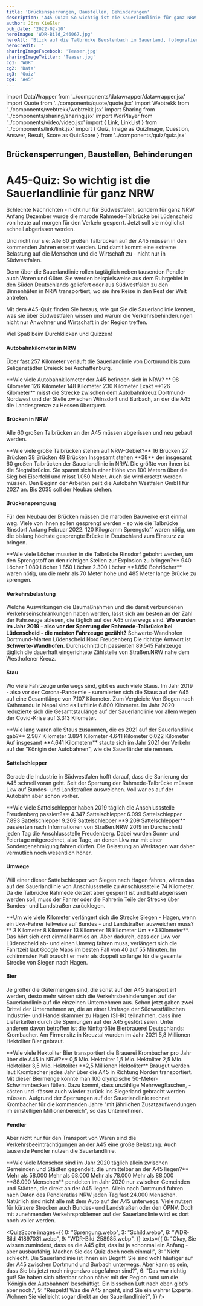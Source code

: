 ```yaml
---
title: 'Brückensperrungen, Baustellen, Behinderungen'
description: 'A45-Quiz: So wichtig ist die Sauerlandlinie für ganz NRW'
author: Jörn Kießler
pub_date: '2022-02-10'
heroImage: 'WDR-Bild_246067.jpg'
heroAlt: 'Blick auf die Talbrücke Beustenbach im Sauerland, fotografiert von Hans Blossey.'
heroCredit: ''
sharingImageFacebook: 'Teaser.jpg'
sharingImageTwitter: 'Teaser.jpg'
cg1: 'WDR'
cg2: 'Data'
cg3: 'Quiz'
cg4: 'A45'
---
```


import DataWrapper from '../components/datawrapper/datawrapper.jsx'
import Quote from '../components/quote/quote.jsx'
import Webtrekk from '../components/webtrekk/webtrekk.jsx'
import Sharing from '../components/sharing/sharing.jsx'
import WdrPlayer from '../components/video/video.jsx'
import { Link, LinkList } from '../components/link/link.jsx'
import { Quiz, Image as QuizImage, Question, Answer, Result, Score as QuizScore } from '../components/quiz/quiz.jsx'

## Brückensperrungen, Baustellen, Behinderungen

# A45-Quiz: So wichtig ist die Sauerlandlinie für ganz NRW

Schlechte Nachrichten - nicht nur für Südwestfalen, sondern für ganz NRW: Anfang Dezember wurde die marode Rahmede-Talbrücke bei Lüdenscheid von heute auf morgen für den Verkehr gesperrt. Jetzt soll sie möglichst schnell abgerissen werden.

<Link title="Fragen und Antworten zur A45-Rahmede-Talbrücke" href="https://www1.wdr.de/nachrichten/westfalen-lippe/fragen-und-antworten-zur-A45-und-rahmedetalbruecke-100.html" />

Und nicht nur sie: Alle 60 großen Talbrücken auf der A45 müssen in den kommenden Jahren ersetzt werden. Und damit kommt eine extreme Belastung auf die Menschen und die Wirtschaft zu - nicht nur in Südwestfalen.

<Link title="An der A45 müssen alle 60 Brücken ersetzt werden" href="https://www1.wdr.de/nachrichten/bruecken-ersetzen-a45-sauerlandlinie-100.html" />

Denn über die Sauerlandlinie rollen tagtäglich neben tausenden Pendler auch Waren und Güter. Sie werden beispielsweise aus dem Ruhrgebiet in den Süden Deutschlands geliefert oder aus Südwestfalen zu den Binnenhäfen in NRW transportiert, wo sie ihre Reise in den Rest der Welt antreten.

<Link title="A45: Die dauergesperrte Autobahn" href="https://www1.wdr.de/autobahn-sperrung-bruecke-100.html" />

Mit dem A45-Quiz finden Sie heraus, wie gut Sie die Sauerlandlinie kennen, was sie über Südwestfalen wissen und warum die Verkehrsbehinderungen nicht nur Anwohner und Wirtschaft in der Region treffen.

Viel Spaß beim Durchklicken und Quizzen!

#### Autobahnkilometer in NRW

Über fast 257 Kilometer verläuft die Sauerlandlinie von Dortmund bis zum Seligenstädter Dreieck bei Aschaffenburg.

<Quiz>
<QuizImage src="Ueberblick.webp" alt="Luftaufnahme der A45 bei Burbach im Hochsauerland, fotografiert von Hans Blossey." />
<Question>**Wie viele Autobahnkilometer der A45 befinden sich in NRW?
**</Question>
<Answer>98 Kilometer</Answer>
<Answer correct>126 Kilometer</Answer>
<Answer>148 Kilometer</Answer>
<Answer>230 Kilometer</Answer>
<Result>
Exakt **126 Kilometer** misst die Strecke zwischen dem Autobahnkreuz Dortmund-Nordwest und der Stelle zwischen Wilnsdorf und Burbach, an der die A45 die Landesgrenze zu Hessen überquert.
</Result>
</Quiz>

#### Brücken in NRW

Alle 60 großen Talbrücken an der A45 müssen abgerissen und neu gebaut werden.

<Quiz>
<QuizImage src="Siegtalbruecke.webp" alt="Luftaufnahme der Siegtalbrücke Eiserfeld, fotografiert von Hans Blossey." />
<Question>**Wie viele große Talbrücken stehen auf NRW-Gebiet?**</Question>
<Answer>16 Brücken</Answer>
<Answer>27 Brücken</Answer>
<Answer correct>38 Brücken</Answer>
<Answer>49 Brücken</Answer>
<Result>
Insgesamt stehen **38** der insgesamt 60 großen Talbrücken der Sauerlandlinie in NRW. Die größte von ihnen ist die Siegtalbrücke. Sie spannt sich in einer Höhe von 100 Metern über die Sieg bei Eiserfeld und misst 1.050 Meter. Auch sie wird ersetzt werden müssen. Den Beginn der Arbeiten peilt die Autobahn Westfalen GmbH für 2027 an. Bis 2035 soll der Neubau stehen.
</Result>
</Quiz>

#### Brückensprengung

Für den Neubau der Brücken müssen die maroden Bauwerke erst einmal weg. Viele von ihnen sollen gesprengt werden - so wie die Talbrücke Rinsdorf Anfang Februar 2022. 120 Kilogramm Sprengstoff waren nötig, um die bislang höchste gesprengte Brücke in Deutschland zum Einsturz zu bringen.

<Link title="Sprengung der A45-Talbrücke Rinsdorf" href="https://www1.wdr.de/mediathek/av/video-sprengung-der-a-talbruecke-rinsdorf-102.html" />

<Quiz>
<QuizImage src="Sprengung.webp" alt="Die Talbrücke Rinsdorf bricht nach der Sprengung in sich zusammen, fotografiert von Rene Traut." />
<Question>**Wie viele Löcher mussten in die Talbrücke Rinsdorf gebohrt werden, um den Sprengstoff an den richtigen Stellen zur Explosion zu bringen?**</Question>
<Answer>940 Löcher</Answer>
<Answer>1.080 Löcher</Answer>
<Answer correct>1.850 Löcher</Answer>
<Answer>2.300 Löcher</Answer>
<Result>
**1.850 Bohrlöcher** waren nötig, um die mehr als 70 Meter hohe und 485 Meter lange Brücke zu sprengen.
</Result>
</Quiz>

#### Verkehrsbelastung

Welche Auswirkungen die Baumaßnahmen und die damit verbundenen Verkehrseinschränkungen haben werden, lässt sich am besten an der Zahl der Fahrzeuge ablesen, die täglich auf der A45 unterwegs sind.
<Quiz>
<QuizImage src="WDR-Bild_12184515.webp" alt="Stau auf der A45 bei Hagen in Richtung Dortmund, fotografiert von Hans Blossey." />
<Question>**Wo wurden im Jahr 2019 - also vor der Sperrung der Rahmede-Talbrücke bei Lüdenscheid - die meisten Fahrzeuge gezählt?**</Question>
<Answer correct>Schwerte-Wandhofen </Answer>
<Answer>Dortmund-Marten</Answer>
<Answer>Lüdenscheid Nord</Answer>
<Answer>Freudenberg</Answer>
<Result>
Die richtige Antwort ist **Schwerte-Wandhofen**. Durchschnittlich passierten 89.545 Fahrzeuge täglich die dauerhaft eingerichtete Zählstelle von Straßen.NRW nahe dem Westhofener Kreuz.
</Result>
</Quiz>

#### Stau

Wo viele Fahrzeuge unterwegs sind, gibt es auch viele Staus. Im Jahr 2019 - also vor der Corona-Pandemie - summierten sich die Staus auf der A45 auf eine Gesamtlänge von 7.107 Kilometer. Zum Vergleich: Von Siegen nach Kathmandu in Nepal sind es Luftlinie 6.800 Kilometer. Im Jahr 2020 reduzierte sich die Gesamtstaulänge auf der Sauerlandlinie vor allem wegen der Covid-Krise auf 3.313 Kilometer.

<Quiz>
<QuizImage src="WDR-Bild_1860858.webp" alt="Autos und Lastwagen stehen im Stau auf der A45 bei Dortmund, fotografiert von Bernd Thissen." />
<Question>**Wie lang waren alle Staus zusammen, die es 2021 auf der Sauerlandlinie gab?**</Question>
<Answer>2.987 Kilometer</Answer>
<Answer>3.894 Kilometer</Answer>
<Answer correct>4.641 Kilometer</Answer>
<Answer>6.022 Kilometer</Answer>
<Result>
Auf insgesamt **4.641 Kilometern** staute sich im Jahr 2021 der Verkehr auf der "Königin der Autobahnen", wie die Sauerländer sie nennen.
</Result>
</Quiz>

#### Sattelschlepper

Gerade die Industrie in Südwestfalen hofft darauf, dass die Sanierung der A45 schnell voran geht. Seit der Sperrung der Rahmede-Talbrücke müssen Lkw auf Bundes- und Landstraßen ausweichen. Voll war es auf der Autobahn aber schon vorher.

<Quiz>
<QuizImage src="WDR-Bild_34850753.webp" alt="Luftaufnahme eines Parkplatzes an der A45 bei Freudenberg, auf dem zahlreiche Lastwagen geparkt haben, fotografiert von Arnulf Stoffel." />
<Question>**Wie viele Sattelschlepper haben 2019 täglich die Anschlussstelle Freudenberg passiert?**</Question>
<Answer>4.347 Sattelschlepper</Answer>
<Answer>6.099 Sattelschlepper</Answer>
<Answer>7.893 Sattelschlepper</Answer>
<Answer correct>9.209 Sattelschlepper</Answer>
<Result>
**9.209 Sattelschlepper** passierten nach Informationen von Straßen.NRW 2019 im Durchschnitt jeden Tag die Anschlussstelle Freudenberg. Dabei wurden Sonn- und Feiertage mitgerechnet, also Tage, an denen Lkw nur mit einer Sondergenehmigung fahren dürfen. Die Belastung an Werktagen war daher vermutlich noch wesentlich höher.
</Result>
</Quiz>

#### Umwege

Will einer dieser Sattelschlepper von Siegen nach Hagen fahren, wären das auf der Sauerlandlinie von Anschlussstelle zu Anschlussstelle 74 Kilometer. Da die Talbrücke Rahmede derzeit aber gesperrt ist und bald abgerissen werden soll, muss der Fahrer oder die Fahrerin Teile der Strecke über Bundes- und Landstraßen zurücklegen.

<Link title="Sperrung der A45-Brücke: Lüdenscheid erstickt im Verkehr" href="https://www1.wdr.de/nachrichten/westfalen-lippe/luedenscheid-erstickt-im-verkehr-100.html" />

<Quiz>
<QuizImage src="Schild.webp" alt="Schilder und Verkehrsplanken stehen auf der A45 vor der der gesperrten Talbrücke Rahmede, fotografiert von Karsten Schöne." />
<Question>**Um wie viele Kilometer verlängert sich die Strecke Siegen - Hagen, wenn ein Lkw-Fahrer teilweise auf Bundes - und Landstraßen ausweichen muss?**</Question>
<Answer correct>3 Kilometer</Answer>
<Answer>8 Kilometer</Answer>
<Answer>13 Kilometer</Answer>
<Answer>18 Kilometer</Answer>
<Result>
Um **3 Kilometer**. Das hört sich erst einmal harmlos an. Aber dadurch, dass der Lkw vor Lüdenscheid ab- und einen Umweg fahren muss, verlängert sich die Fahrtzeit laut Google Maps im besten Fall von 40 auf 55 Minuten. Im schlimmsten Fall braucht er mehr als doppelt so lange für die gesamte Strecke von Siegen nach Hagen.
</Result>
</Quiz>

#### Bier

Je größer die Gütermengen sind, die sonst auf der A45 transportiert werden, desto mehr wirken sich die Verkehrsbehinderungen auf der Sauerlandlinie auf die einzelnen Unternehmen aus. Schon jetzt gaben zwei Drittel der Unternehmen an, die an einer Umfrage der Südwestfälischen Industrie- und Handelskammer zu Hagen (SIHK) teilnahmen, dass ihre Lieferketten durch die Sperrungen auf der A45 gestört seien. Unter anderem davon betroffen ist die fünftgrößte Bierbrauerei Deutschlands: Krombacher. Am Firmensitz in Kreuztal wurden im Jahr 2021 5,8 Millionen Hektoliter Bier gebraut.

<Quiz>
<QuizImage src="Krombacher.webp" alt="Tausende Bierkästen stehen in einer Lagerhalle der Brauerei Krombacher, fotografiert von Karsten Schöne." />
<Question>**Wie viele Hektoliter Bier transportiert die Brauerei Krombacher pro Jahr über die A45 in NRW?**</Question>
<Answer>0,5 Mio. Hektoliter</Answer>
<Answer>1,5 Mio. Hektoliter</Answer>
<Answer correct>2,5 Mio. Hektoliter</Answer>
<Answer>3,5 Mio. Hektoliter</Answer>
<Result>
**2,5 Millionen Hektoliter** Braugut werden laut Krombacher jedes Jahr über die A45 in Richtung Norden transportiert. Mit dieser Biermenge könnte man 100 olympische 50-Meter-Schwimmbecken füllen. Dazu kommt, dass unzählige Mehrwegflaschen, -kästen und -fässer auch wieder zurück ins Siegerland gebracht werden müssen. Aufgrund der Sperrungen auf der Sauerlandlinie rechnet Krombacher für die kommenden Jahre "mit jährlichen Zusatzaufwendungen im einstelligen Millionenbereich", so das Unternehmen.
</Result>
</Quiz>

#### Pendler

Aber nicht nur für den Transport von Waren sind die Verkehrsbeeinträchtigungen an der A45 eine große Belastung. Auch tausende Pendler nutzen die Sauerlandlinie.

<Quiz>
<QuizImage src="Autobahn.webp" alt="Eine Grafik zeigt alle Gemeinden und Städte, die unmittelbar an die A45 angrenzen." />
<Question>**Wie viele Menschen sind im Jahr 2020 täglich allein zwischen Gemeinden und Städten gependelt, die unmittelbar an der A45 liegen?**</Question>
<Answer>Mehr als 58.000</Answer>
<Answer>Mehr als 68.000</Answer>
<Answer>Mehr als 78.000</Answer>
<Answer correct>Mehr als 88.000</Answer>
<Result>
**88.090 Menschen** pendelten im Jahr 2020 nur zwischen Gemeinden und Städten, die direkt an der A45 liegen. Allein nach Dortmund fuhren nach Daten des Pendleratlas NRW jeden Tag fast 24.000 Menschen. Natürlich sind nicht alle mit dem Auto auf der A45 unterwegs. Viele nutzen für kürzere Strecken auch Bundes- und Landstraßen oder den ÖPNV. Doch mit zunehmenden Verkehrsproblemen auf der Sauerlandlinie wird es dort noch voller werden.
</Result>
</Quiz>

<QuizScore
images={{
0: "Sprengung.webp",
3: "Schild.webp",
6: "WDR-Bild_41897031.webp",
9: "WDR-Bild_258985.webp",
}}
texts={{
0: "Okay, Sie wissen zumindest, dass es die A45 gibt, das ist ja schonmal ein Anfang - aber ausbaufähig. Machen Sie das Quiz doch noch einmal!",
3: "Nicht schlecht. Die Sauerlandlinie ist Ihnen ein Begriff. Sie sind wohl häufiger auf der A45 zwischen Dortmund und Burbach unterwegs. Aber kann es sein, dass Sie bis jetzt noch nirgendwo abgefahren sind?",
6: "Das war richtig gut! Sie haben sich offenbar schon näher mit der Region rund um die 'Königin der Autobahnen' beschäftigt. Ein bisschen Luft nach oben gibt's aber noch.",
9: "Respekt! Was die A45 angeht, sind Sie ein wahrer Experte. Wohnen Sie vielleicht sogar direkt an der Sauerlandlinie?",
}}
/>

<Sharing twitter facebook mail whatsapp telegram reddit xing linkedin />
